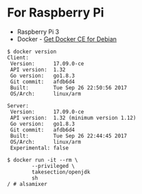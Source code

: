 For Raspberry Pi
================

* Raspberry Pi 3
* Docker - [Get Docker CE for Debian](https://docs.docker.com/engine/installation/linux/docker-ce/debian/#install-using-the-repository)

```
$ docker version
Client:
 Version:      17.09.0-ce
 API version:  1.32
 Go version:   go1.8.3
 Git commit:   afdb6d4
 Built:        Tue Sep 26 22:50:56 2017
 OS/Arch:      linux/arm

Server:
 Version:      17.09.0-ce
 API version:  1.32 (minimum version 1.12)
 Go version:   go1.8.3
 Git commit:   afdb6d4
 Built:        Tue Sep 26 22:44:45 2017
 OS/Arch:      linux/arm
 Experimental: false
```

```
$ docker run -it --rm \
        --privileged \
        takesection/openjdk
        sh
/ # alsamixer
```
